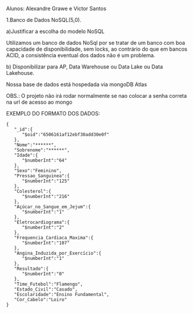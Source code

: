 Alunos: Alexandre Grawe e Victor Santos

1.Banco de Dados NoSQL(5,0).

a)Justificar a escolha do modelo NoSQL

Utilizamos um banco de dados NoSql por se tratar de um banco com boa capacidade de disponibilidade, sem locks, ao contrário do que em bancos ACID, a consistência eventual dos dados não é um problema.


b)   Disponibilizar para AP, Data Warehouse ou Data Lake ou Data Lakehouse.

Nossa base de dados está hospedada via mongoDB Atlas

OBS.: O projeto não irá rodar normalmente se nao colocar a senha correta na url de acesso ao mongo


EXEMPLO DO FORMATO DOS DADOS:

```
{
   "_id":{
      "$oid":"6506161af12ebf30add30e0f"
   },
   "Nome":"******",
   "Sobrenome":"******",
   "Idade":{
      "$numberInt":"64"
   },
   "Sexo":"Feminino",
   "Pressao_Sanguinea":{
      "$numberInt":"125"
   },
   "Colesterol":{
      "$numberInt":"216"
   },
   "Açúcar_no_Sangue_em_Jejum":{
      "$numberInt":"1"
   },
   "Eletrocardiograma":{
      "$numberInt":"2"
   },
   "Frequencia_Cardiaca_Maxima":{
      "$numberInt":"107"
   },
   "Angina_Induzida_por_Exercício":{
      "$numberInt":"1"
   },
   "Resultado":{
      "$numberInt":"0"
   },
   "Time_Futebol":"Flamengo",
   "Estado_Civil":"Casado",
   "Escolaridade":"Ensino Fundamental",
   "Cor_Cabelo":"Loiro"
}
```

